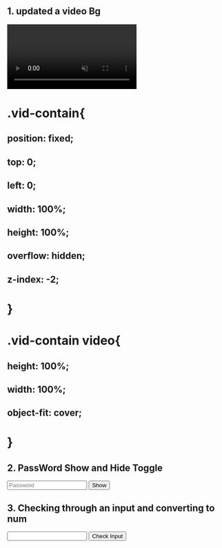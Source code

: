 ## 1. updated a video Bg

<!-- HTML -->
<div class="vid-contain">
    <video autoplay loop muted playsinline>
        <source src="assets/vids/bg-vid2.mp4" type="video/mp4">
    </video>
</div>

<!-- CSS -->

# .vid-contain{

## position: fixed;

## top: 0;

## left: 0;

## width: 100%;

## height: 100%;

## overflow: hidden;

## z-index: -2;

# }

# .vid-contain video{

## height: 100%;

## width: 100%;

## object-fit: cover;

# }

## 2. PassWord Show and Hide Toggle

<!-- HTML -->
<input type="password" placeholder="Password" id="userPass" required >
           <button id="shwpwdbtn" style="cursor: pointer; "> Show</button>

<!-- Javascript -->
<script>
        document.addEventListener("DOMContentLoaded", function () {

            let pass = document.getElementById("userPass");
            let shwpwdbtn = document.getElementById("shwpwdbtn");

            shwpwdbtn.onclick = () => {

                if (pass.type === "password") {
                    pass.type = "text";
                    shwpwdbtn.textContent = "Hide"
                } else {
                    pass.type = "password";
                    shwpwdbtn.textContent = 'Show'
                }

            };
        })
    </script>

## 3. Checking through an input and converting to num

<!-- HTML  -->
<input type="text" id="myInput">
    <button id="checkBtn">Check Input</button>

<!-- Javascript -->
<script>
    document.addEventListener("input", function () {
                let myInput = document.getElementById("myInput");
                
                let checkBtn = document.getElementById("checkBtn");

                checkBtn.onclick = () => {
                    myInput = myInput.value;
                    if(!isNaN(myInput) && myInput.trim()){
                        myInput = Number(myInput)


                        console.log(typeof myInput)
                        console.log("The input :" + myInput + " is now a Number")

                        //bitwise XOR operator
                        console.log(myInput ^ 2)
                    }else if (myInput.trim() == ''){
                        alert("Empty input !! , please input a value")
                    } else{
                        console.log(typeof myInput)
                        console.log("The input is still  a " + typeof myInput)
                    }
                }
            })

</script>
